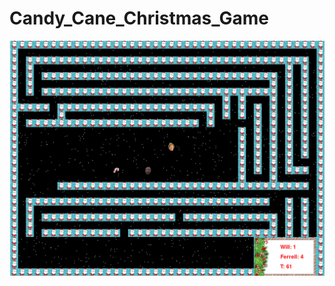 # Candy_Cane_Christmas_Game
![Screenshot from game](/images/readme/Screenshot.png?raw=true "Screenshot from game")
